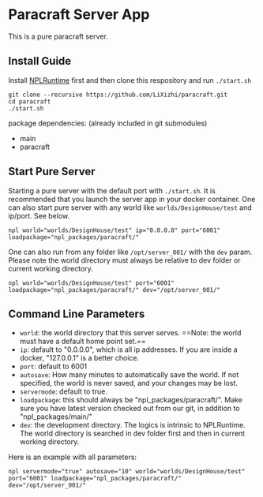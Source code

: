 # Paracraft Server App
This is a pure paracraft server. 

## Install Guide
Install [NPLRuntime](https://github.com/LiXizhi/NPLRuntime) first and then clone this respository and run `./start.sh`

```
git clone --recursive https://github.com/LiXizhi/paracraft.git
cd paracraft
./start.sh
```

package dependencies: (already included in git submodules)
- main
- paracraft

## Start Pure Server
Starting a pure server with the default port with `./start.sh`. It is recommended that you launch the server app in your docker container.
One can also start pure server with any world like `worlds/DesignHouse/test` and ip/port. See below.

```
npl world="worlds/DesignHouse/test" ip="0.0.0.0" port="6001" loadpackage="npl_packages/paracraft/"
```

One can also run from any folder like `/opt/server_001/` with the `dev` param. Please note the world directory must always be relative to dev folder or current working directory. 

```
npl world="worlds/DesignHouse/test" port="6001" loadpackage="npl_packages/paracraft/" dev="/opt/server_001/"
```

## Command Line Parameters
- `world`: the world directory that this server serves.  ==Note: the world must have a default home point set.==
- `ip`: default to "0.0.0.0", which is all ip addresses. If you are inside a docker, "127.0.0.1" is a better choice.
- `port`: default to 6001
- `autosave`:  How many minutes to automatically save the world. If not specified, the world is never saved, and your changes may be lost.
- `servermode`: default to true. 
- `loadpackage`: this should always be "npl_packages/paracraft/". Make sure you have latest version checked out from our git, in addition to "npl_packages/main/"
- `dev`: the development directory. The logics is intrinsic to NPLRuntime. The world directory is searched in dev folder first and then in current working directory. 

Here is an example with all parameters:
```
npl servermode="true" autosave="10" world="worlds/DesignHouse/test" port="6001" loadpackage="npl_packages/paracraft/" dev="/opt/server_001/"
```
